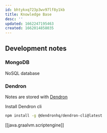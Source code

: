 ```yaml
---
id: bhtykxq723p3wv97lf8y1kb
title: Knowledge Base
desc: ''
updated: 1662247195463
created: 1662014858035
---
```


## Development notes

### MongoDB

NoSQL database

### Dendron

Notes are stored with [Dendron](https://wiki.dendron.so/)

Install Dendron cli

```bash
npm install -g @dendronhq/dendron-cli@latest
```

[[java.graalvm.scriptengine]]
